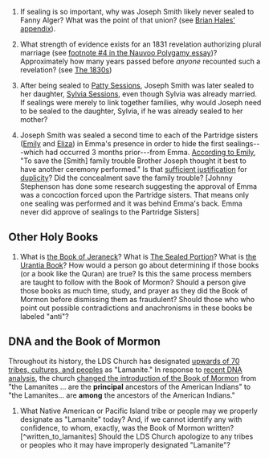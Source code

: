 1. If sealing is so important, why was Joseph Smith likely never sealed to Fanny Alger?  What was the point of that union? (see [Brian Hales' appendix](http://josephsmithspolygamy.org/wordpress/wp-content/uploads/2017/03/Fanny-Alger-Appendix-D.pdf)).

1. What strength of evidence exists for an 1831 revelation authorizing plural marriage (see [footnote #4 in the Nauvoo Polygamy essay](https://www.lds.org/topics/plural-marriage-in-kirtland-and-nauvoo?lang=eng#4))?  Approximately how many years passed before _anyone_ recounted such a revelation?  (see [The 1830s](http://josephsmithspolygamy.org/history/polygamy-early-1830s/))

1. After being sealed to [Patty Sessions](http://josephsmithspolygamy.org/plural-wives-overview/patty-bartlett/), Joseph Smith was later sealed to her daughter, [Sylvia Sessions](http://josephsmithspolygamy.org/plural-wives-overview/sylvia-sessions/), even though Sylvia was already married.  If sealings were merely to link together families, why would Joseph need to be sealed to the daughter, Sylvia, if he was already sealed to her mother?

1. Joseph Smith was sealed a second time to each of the Partridge sisters ([Emily](http://josephsmithspolygamy.org/plural-wives-overview/emily-dow-partridge/) and [Eliza](http://josephsmithspolygamy.org/plural-wives-overview/eliza-partridge/)) in Emma's presence in order to hide the first sealings---which had occurred 3 months prior---from Emma.  [According to Emily](https://imgur.com/a/oscY6), "To save the [Smith] family trouble Brother Joseph thought it best to have another ceremony performed."  Is that [sufficient justification](https://www.lds.org/manual/gospel-principles/chapter-31-honesty?lang=eng#p17) for [duplicity](https://www.lds.org/manual/gospel-principles/chapter-31-honesty?lang=eng#p9)?  Did the concealment save the family trouble?  [Johnny Stephenson has done some research suggesting the approval of Emma was a concoction forced upon the Partridge sisters.  That means only one sealing was performed and it was behind Emma's back.  Emma never did approve of sealings to the Partridge Sisters]

## Other Holy Books

1. What is [the Book of Jeraneck](https://www.latterdaymormon.co.uk/book-of-jeraneck)?  What is [The Sealed Portion](http://www.marvelousworkandawonder.com/tsp/index.htm)?  What is [the Urantia Book](https://en.wikipedia.org/wiki/The_Urantia_Book)?  How would a person go about determining if those books (or a book like the Quran) are true?  Is this the same process members are taught to follow with the Book of Mormon?  Should a person give those books as much time, study, and prayer as they did the Book of Mormon before dismissing them as fraudulent?  Should those who who point out possible contradictions and anachronisms in these books be labeled "anti"?

## DNA and the Book of Mormon

Throughout its history, the LDS Church has designated [upwards of 70 tribes, cultures, and peoples](https://lamanitetruth.wordpress.com/the-list/) as "Lamanite."  In response to [recent DNA analysis](https://www.lds.org/topics/book-of-mormon-and-dna-studies?lang=eng), the church [changed the introduction of the Book of Mormon](http://www.deseretnews.com/article/695226008/Debate-renewed-with-change-in-Book-of-Mormon-introduction.html) from "the Lamanites ... are the **principal** ancestors of the American Indians" to "the Lamanites... are **among** the ancestors of the American Indians."

1. What Native American or Pacific Island tribe or people may we properly designate as "Lamanite" today?  And, if we cannot identify any with confidence, to whom, exactly, was the Book of Mormon written?[^written_to_lamanites]  Should the LDS Church apologize to any tribes or peoples who it may have improperly designated "Lamanite"?

